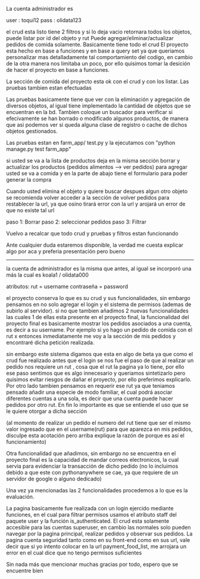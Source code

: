 La cuenta administrador es 

user : toqui12
pass : olidata123

el crud esta listo
tiene 2 filtros y si lo deja vacio retornara todos los objetos, puede listar por id del objeto y rut
Puede agregar/eliminar/actualizar pedidos de comida solamente. Basicamente tiene todo el crud
El proyecto esta hecho en base a funciones y en base a query set ya que queriamos personalizar mas detalladamente tal comportamiento del codigo,
en cambio de la otra manera nos limitaba un poco, por ello quisimos tomar la desición de hacer el proyecto en base a funciones.

La sección de comida del proyecto esta ok con el crud y con los listar. Las pruebas tambien estan efectuadas

Las pruebas basicamente tiene que ver con la eliminación y agregación de diversos objetos, al igual tiene implementado la cantidad de objetos que se encuentran en la bd. Tambien coloque un buscador para verificar si efecivamente se han borrado o modificado algunos productos, de manera que asi podemos ver si queda alguna clase de registro o cache de dichos objetos gestionados.

Las pruebas estan en farm_app/ test.py y la ejecutamos con "python manage.py test farm_app"

si usted se va a la lista de productos deja en la misma sección borrar y actualizar los productos (pedidos alimentos --> ver pedidos)
para agregar usted se va a comida y en la parte de abajo tiene el formulario para poder generar la compra

Cuando usted elimina el objeto y quiere buscar despues algun otro objeto se recomienda volver acceder a la sección de volver pedidos para restablecer la url, ya que osino tirará error con la url y arojará  un error de que no existe tal url

paso 1: Borrar
paso 2: seleccionar pedidos
paso 3: Filtrar


Vuelvo a recalcar que todo crud y pruebas y filtros estan funcionando

Ante cualquier duda estaremos disponible, la verdad me cuesta explicar algo por aca y preferia presentación pero bueno

------------------------------------------------------------------------------------------------------------------------------------------------------------------------------

la cuenta de administrador es la misma que antes, al igual se incorporó una más la cual es 
koala1 / olidata000

atributos:
rut = username
contraseña = password

el proyecto conserva lo que es su crud y sus funcionalidades, sin embargo pensamos en no solo agregar el login y el sistema de permisos (ademas de subirlo al servidor).
si no que tambien añadimos 2 nuevas funcionalidades las cuales 1 de ellas esta presente en el proyecto final, la funcionalidad del proyecto final es basicamente mostrar los pedidos asociados a una cuenta, es decir a su username. Por ejemplo si yo hago un pedido de comida con el rut x entonces inmediatamente me voy a la sección de mis pedidos y encontraré dicha petición realizada.

 sin embargo este sistema digamos que esta en algo de beta ya que como el crud fue realizado antes que el login se nos fue el paso de que al realizar un pedido nos requiere un rut , cosa que el rut la pagina ya lo tiene, por ello ese paso sentimos que es algo innecesario y queriamos sintetizarlo pero quisimos evitar riesgos de dañar el proyecto, por ello preferimos explicarlo. Por otro lado tambien pensamos en requerir ese rut ya que teniamos pensado añadir una especie de modo familiar, el cual podrá asociar diferentes cuentas a una sola, es decir que una cuenta puede hacer pedidos por otro rut. En fin lo importante es que se entiende el uso que se le quiere otorgar a dicha sección

(al momento de realizar un pedido el numero del rut tiene que ser el mismo valor ingresado que en el username(rut) para que aparezca en mis pedidos, disculpe esta acotación pero arriba explique la razón de porque es así el funcionamiento)

Otra funcionalidad que añadimos, sin embargo no se encuentra en el proyecto final es la capacidad de mandar correos electronicos, la cual servia para evidenciar la transacción de dicho pedido (no lo incluimos debido a que este con pythonanywhere se cae, ya que requiere de un servidor de google o alguno dedicado)

Una vez ya mencionadas las 2 funcionalidades procedemos a lo que es la evaluación.

La pagina basicamente fue realizada con un login ejercido mediante funciones, en el cual para filtrar permisos usamos el atributo staff del paquete user y la función is_authenticated. El crud esta solamente accesible para las cuentas superuser, en cambio las normales solo pueden navegar por la pagina principal, realizar pedidos y observar sus pedidos. La pagina cuenta seguridad tanto como en su front-end como en sus url, vale decir que si yo intento colocar en la url payment_food_list, me arrojara un error en el cual dice que no tengo permisos suficientes

Sin nada más que mencionar muchas gracias por todo, espero que se encuentre bien